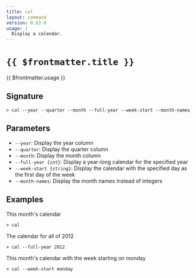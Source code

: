 ```yaml
---
title: cal
layout: command
version: 0.63.0
usage: |
  Display a calendar.
---
```


# `{{ $frontmatter.title }}`

<div style='white-space: pre-wrap;'>{{ $frontmatter.usage }}</div>

## Signature

```> cal --year --quarter --month --full-year --week-start --month-names```

## Parameters

 -  `--year`: Display the year column
 -  `--quarter`: Display the quarter column
 -  `--month`: Display the month column
 -  `--full-year {int}`: Display a year-long calendar for the specified year
 -  `--week-start {string}`: Display the calendar with the specified day as the first day of the week
 -  `--month-names`: Display the month names instead of integers

## Examples

This month's calendar
```shell
> cal
```

The calendar for all of 2012
```shell
> cal --full-year 2012
```

This month's calendar with the week starting on monday
```shell
> cal --week-start monday
```
